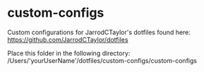 # custom-configs
Custom configurations for JarrodCTaylor's dotfiles found here: https://github.com/JarrodCTaylor/dotfiles

Place this folder in the following directory: /Users/'yourUserName'/dotfiles/custom-configs/custom-configs
